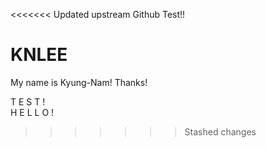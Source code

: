 <<<<<<< Updated upstream
Github Test!!

KNLEE
=======
My name is Kyung-Nam! Thanks!

T	E	S	T	!	
H	E	L	L	O	!
					
					
			
					
					
>>>>>>> Stashed changes

